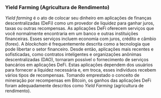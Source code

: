 ### Yield Farming (Agricultura de Rendimento)

_Yield farming_ é o ato de colocar seu dinheiro em aplicações de finanças descentralizadas (DeFi) como um provedor de liquidez para ganhar juros, taxas ou outras recompensas. As aplicações DeFi oferecem serviços que você normalmente encontraria em um banco e outras instituições financeiras. Esses serviços incluem economia com juros, crédito e câmbio (forex). A _blockchain_ é frequentemente descrita como a tecnologia que pode libertar o setor financeiro. Desde então, aplicações mais recentes e sofisticadas, como contratos inteligentes e organizações anônimas descentralizadas (DAO), tornaram possível o fornecimento de serviços bancários em aplicações DeFi. Estas aplicações dependem dos usuários para fornecer a liquidez necessária e, em troca, esses indivíduos recebem vários tipos de recompensas. Tomando emprestado o conceito de mineração por recompensas em Bitcoin, os ganhos das aplicações DeFi foram adequadamente descritos como _Yield Farming_ (agricultura de rendimento).
